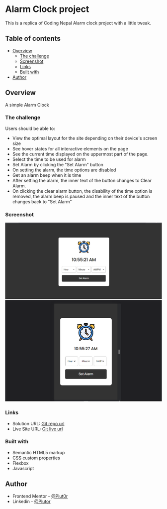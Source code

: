 # Alarm Clock project

This is a replica of Coding Nepal Alarm clock project with a little tweak.


## Table of contents

- [Overview](#overview)
  - [The challenge](#the-challenge)
  - [Screenshot](#screenshot)
  - [Links](#links)
  - [Built with](#built-with)
- [Author](#author)


## Overview

A simple Alarm Clock


### The challenge

Users should be able to:

- View the optimal layout for the site depending on their device's screen size
- See hover states for all interactive elements on the page
- See the current time displayed on the uppermost part of the page.
- Select the time to be used for alarm
- Set Alarm by clicking the "Set Alarm" button
- On setting the alarm, the time options are disabled
- Get an alarm beep when it is time
- After setting the alarm, the inner text of the button changes to Clear Alarm.
- On clicking the clear alarm button, the disability of the time option is removed, the alarm beep is paused and the inner text of the button changes back to "Set Alarm"


### Screenshot

![desktop-preview](./resources/screenshots/alarm-desk.png)
![mobile-preview](./resources/screenshots/alarm-mobile.png)


### Links

- Solution URL: [Git repo url](https://github.com/Plut0r/Alarm-clock)
- Live Site URL: [Git live url](https://alarm-clock-plut0r.netlify.app/)


### Built with

- Semantic HTML5 markup
- CSS custom properties
- Flexbox
- Javascript


## Author

- Frontend Mentor - [@Plut0r](https://www.frontendmentor.io/profile/Plut0r)
- Linkedin - [@Plutor](https://www.linkedin.com/in/plut0r)
